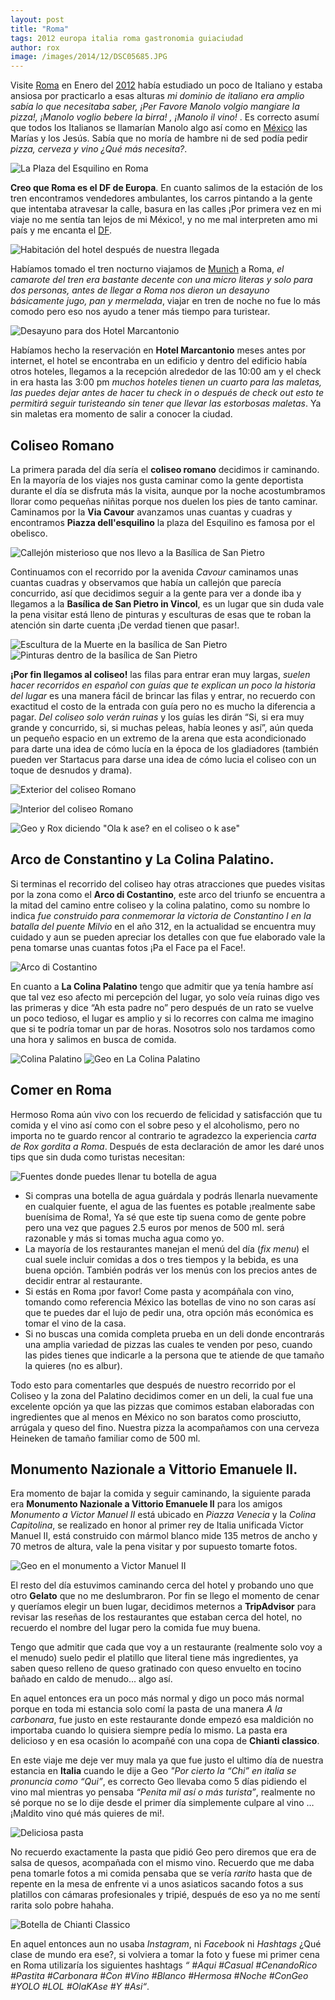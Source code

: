 ```yaml
---
layout: post
title: "Roma"
tags: 2012 europa italia roma gastronomia guiaciudad
author: rox
image: /images/2014/12/DSC05685.JPG
---
```

Visite [Roma](/tag/roma) en Enero del [2012](/tag/2012) había estudiado un poco de Italiano y estaba ansiosa por practicarlo a esas alturas *mi dominio de italiano era amplio sabía lo que necesitaba saber, ¡Per Favore Manolo volgio mangiare la pizza!, ¡Manolo voglio bebere la birra! , ¡Manolo il vino!* . Es correcto asumí que todos los Italianos se llamarían Manolo algo así como en [México](/tag/mexico) las Marías y los Jesús. Sabía que no moría de hambre ni de sed podía pedir *pizza, cerveza y vino ¿Qué más necesita?*.

![La Plaza del Esquilino en Roma](/images/2014/12/10845976_746611612090129_4277542124792215845_n.jpg)

**Creo que Roma es el DF de Europa**. En cuanto salimos de la estación de los tren encontramos vendedores ambulantes, los carros pintando a la gente que intentaba atravesar la calle, basura en las calles ¡Por primera vez en mi viaje no me sentía tan lejos de mi México!, y no me mal interpreten amo mi país y me encanta el [DF](/tag/df).

![Habitación del hotel después de nuestra llegada](/images/2014/12/DSC05883.JPG)

Habíamos tomado el tren nocturno viajamos de [Munich](/tag/munich) a Roma, *el camarote del tren era bastante decente con una micro literas y solo para dos personas, antes de llegar a Roma nos dieron un desayuno básicamente jugo, pan y mermelada*, viajar en tren de noche no fue lo más comodo pero eso nos ayudo a tener más tiempo para turistear.

![Desayuno para dos Hotel Marcantonio](/images/2014/12/IMG137.jpg)

Habíamos hecho la reservación en **Hotel Marcantonio** meses antes por internet, el hotel se encontraba en un edificio y dentro del edificio había otros hoteles, llegamos a la recepción alrededor de las 10:00 am y el check in era hasta las 3:00 pm *muchos hoteles tienen un cuarto para las maletas, las puedes dejar antes de hacer tu check in  o después de check out esto te permitirá seguir turisteando sin tener que llevar las estorbosas maletas*. Ya sin maletas era momento de salir a conocer la ciudad.

## Coliseo Romano

La primera parada del día sería el **coliseo romano**  decidimos ir caminando. En la mayoría de los viajes nos gusta caminar como la gente deportista durante el día se disfruta más la visita, aunque por la noche acostumbramos llorar como pequeñas niñitas porque nos duelen los pies de tanto caminar. Caminamos por la **Via Cavour**  avanzamos unas cuantas y cuadras y encontramos **Piazza dell'esquilino** la plaza del Esquilino es famosa por el obelisco. 

![Callejón misterioso que nos llevo a la Basílica de San Pietro](/images/2014/12/DSC05662.JPG)

Continuamos con el recorrido por la avenida *Cavour* caminamos unas cuantas cuadras y observamos que había un callejón que parecía concurrido, así que decidimos seguir a la gente para ver a donde iba y llegamos a la **Basílica de San Pietro in Vincol**, es un lugar que sin duda vale la pena visitar está lleno de pinturas y esculturas de esas que te roban la atención sin darte cuenta ¡De verdad tienen que pasar!.

![Escultura de la Muerte en la basílica de San Pietro](/images/2014/12/DSC05680.JPG)
![Pinturas dentro de la basílica de San Pietro](/images/2014/12/DSC05671.JPG)

**¡Por fin llegamos al coliseo!** las filas para entrar eran muy largas, *suelen hacer recorridos en español con guías que te explican un poco la historia del lugar* es una manera fácil de brincar las filas y entrar,  no recuerdo con exactitud el costo de la entrada con guía pero no es mucho la diferencia a pagar. *Del coliseo solo verán ruinas* y los guías les dirán “Si, si era muy grande y concurrido, si, si muchas peleas, había leones y así”, aún queda un pequeño espacio en un extremo de la arena que esta acondicionado para darte una idea de cómo lucía en la época de los gladiadores (también pueden ver Startacus para darse una idea de cómo lucia el coliseo con un toque de desnudos y drama).

![Exterior del coliseo Romano](/images/2014/12/DSC05685.JPG)

![Interior del coliseo Romano](/images/2014/12/unnamed-1.jpg)

![Geo y Rox diciendo "Ola k ase? en el coliseo o k ase"](/images/2014/12/image-3.jpg)

## Arco de Constantino y La Colina Palatino.

Si terminas el recorrido del coliseo hay otras atracciones que puedes visitas por la zona  como el **Arco di Costantino**, este arco del triunfo se encuentra a la mitad del camino entre  coliseo y la colina palatino, como su nombre lo indica *fue construido para conmemorar la victoria de Constantino I en la batalla del puente Milvio* en el año 312, en la actualidad se encuentra muy cuidado y aun se pueden apreciar los detalles con que fue elaborado vale la pena tomarse unas cuantas fotos ¡Pa el Face pa el Face!.

![Arco di Costantino](/images/2014/12/10845948_747033558714601_3822544476310932798_n.jpg)

En cuanto a **La Colina Palatino** tengo que admitir que ya tenía hambre así que tal vez eso afecto mi percepción del lugar, yo solo veía ruinas digo ves las primeras y dice “Ah esta padre no” pero después de un rato se vuelve un poco tedioso, el lugar es amplio y si lo recorres con calma me imagino que si te podría tomar un par de horas. Nosotros solo nos tardamos como una hora y salimos en busca de comida.

![Colina Palatino](/images/2014/12/DSC05806.JPG)
![Geo en La Colina Palatino](/images/2014/12/DSC05812.JPG)

## Comer en Roma
Hermoso Roma aún vivo con los recuerdo de felicidad y satisfacción que tu comida y el vino así como con el sobre peso y el alcoholismo, pero no importa no te guardo rencor al contrario te agradezco la experiencia *carta de Rox gordita a Roma*. Después de esta declaración de amor les daré unos tips que sin duda como turistas necesitan:

![Fuentes donde puedes llenar tu botella de agua](/images/2014/12/DSC06214.JPG)

* Si compras una botella de agua guárdala y podrás llenarla nuevamente en cualquier fuente, el agua de las fuentes es potable ¡realmente sabe buenísima de Roma!, Ya sé que este tip suena como de gente pobre pero una vez que pagues 2.5 euros por menos de 500 ml.  será razonable y más si tomas mucha agua como yo.
* La mayoría de los restaurantes manejan el menú del día (*fix menu*) el cual suele incluir comidas a  dos o tres tiempos y la bebida, es una buena opción. También podrás ver los menús con los precios antes de decidir entrar al restaurante.
* Si estás en Roma ¡por favor! Come pasta y acompáñala con vino, tomando como referencia México las botellas de vino no son caras así que te puedes dar el lujo de pedir una, otra opción más económica es tomar el vino de la casa. 
* Si no buscas una comida completa prueba en un deli donde encontrarás una amplia variedad de pizzas las cuales te venden por peso, cuando las pides tienes que indicarle a la persona que te atiende de que tamaño la quieres (no es albur).

Todo esto para comentarles que después de nuestro recorrido por el Coliseo y la zona del Palatino decidimos comer en un deli, la cual fue una excelente opción ya que las pizzas que comimos  estaban elaboradas con ingredientes que al menos en México no son baratos como prosciutto, arrúgala y queso del fino. Nuestra pizza la acompañamos con una cerveza Heineken de tamaño familiar como de 500 ml.

## Monumento Nazionale a Vittorio Emanuele II.

Era momento de bajar la comida y seguir caminando, la siguiente parada era **Monumento Nazionale a Vittorio Emanuele II** para los amigos *Monumento a Victor Manuel II* está ubicado en *Piazza Venecia* y la *Colina Capitolina*, se realizado en honor  al primer rey de Italia unificada Victor Manuel II, está construido con mármol blanco mide 135 metros de ancho y 70 metros de altura, vale la pena visitar y por supuesto tomarte fotos.

![Geo en el monumento a Victor Manuel II](/images/2014/12/DSC05836.JPG)

El resto del día estuvimos caminando cerca del hotel y probando uno que otro **Gelato** que no me deslumbraron. Por fin se llego el momento de cenar y queríamos elegir un buen lugar, decidimos meternos a **TripAdvisor** para revisar las reseñas de los restaurantes que estaban cerca del hotel, no recuerdo el nombre del lugar pero la comida fue muy buena.

Tengo que admitir que cada que voy a un restaurante (realmente solo voy a el  menudo) suelo pedir el platillo que literal tiene  más ingredientes, ya saben queso relleno de queso gratinado con queso envuelto en tocino bañado en caldo de menudo... algo así.

En aquel entonces era un poco más normal y digo un poco más normal porque en toda mi estancia solo comí la pasta de una manera *A la carbonara*, fue justo en este restaurante donde empezó esa maldición no importaba cuando lo quisiera siempre pedía lo mismo. La pasta era delicioso y en esa ocasión lo acompañé con una copa de **Chianti classico**.

En este viaje me deje ver muy mala ya que fue justo el ultimo día de nuestra estancia en **Italia** cuando le dije a Geo *"Por cierto la “Chi” en italia se pronuncia como “Qui”*, es correcto Geo  llevaba como 5 días pidiendo el vino mal mientras yo pensaba *“Penita mil así o más turista”*, realmente no sé porque no se lo dije desde el primer día simplemente  culpare al vino … ¡Maldito vino qué más quieres de mi!.

![Deliciosa pasta](/images/2014/12/10849869_747462638671693_36514281829612623_n.jpg)

No recuerdo exactamente la pasta que pidió Geo pero diremos que era de salsa de quesos, acompañada con el mismo vino. Recuerdo que me daba pena tomarle fotos a mi comida pensaba que se vería *rarito* hasta que de repente en la mesa de enfrente vi a unos asiaticos sacando fotos a sus platillos con cámaras profesionales y tripié, después de eso ya no me sentí rarita solo pobre hahaha. 

![Botella de Chianti Classico](/images/2014/12/IMG088--2-.jpg)

En aquel entonces aun no usaba *Instagram*, ni *Facebook* ni *Hashtags* ¿Qué clase de mundo era ese?, si volviera a tomar la foto y fuese mi primer cena en Roma utilizaría los siguientes hashtags *“ #Aqui #Casual #CenandoRico #Pastita #Carbonara #Con #Vino #Blanco #Hermosa #Noche #ConGeo #YOLO #LOL #OlaKAse #Y #Asi“*.